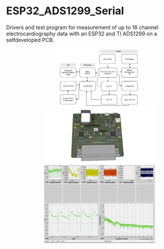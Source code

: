 
 
# ESP32_ADS1299_Serial
 Drivers and test program for measurement of up to 16 channel electrocardiography data with an ESP32 and TI ADS1299 on a selfdeveloped PCB.


    

<p align="center">
  <img src="https://github.com/Marcao8/EMERGE-ESP32/blob/main/src/Docs/Block.PNG"  width="230" alt="Block Diagram"/>
  <img src="https://github.com/Marcao8/EMERGE-ESP32/blob/main/src/Docs/PCB_V30_cut.png"  width="300" alt="general setup">
  <img src="https://github.com/Marcao8/EMERGE-ESP32/blob/main/src/Docs/CH1_Carbon_electrodes.PNG"  width="300" alt="GUI Plots"/> 
</p>
